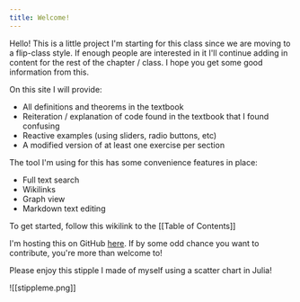 ```yaml
---
title: Welcome!
---
```


Hello! This is a little project I'm starting for this class since we are moving to a flip-class style. If enough people are interested in it I'll continue adding in content for the rest of the chapter / class. I hope you get some good information from this. 

On this site I will provide:
- All definitions and theorems in the textbook
- Reiteration / explanation of code found in the textbook that I found confusing
- Reactive examples (using sliders, radio buttons, etc) 
- A modified version of at least one exercise per section

The tool I'm using for this has some convenience features in place:
- Full text search
- Wikilinks
- Graph view
- Markdown text editing

To get started, follow this wikilink to the [[Table of Contents]]

I'm hosting this on GitHub [here](https://github.com/Scevitee/Numerical-Analysis-Quartz). If by some odd chance you want to contribute, you're more than welcome to! 

Please enjoy this stipple I made of myself using a scatter chart in Julia!

![[stippleme.png]]





